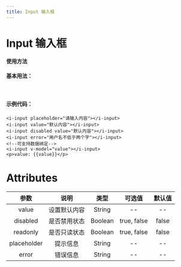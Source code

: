 ```yaml
---
title: Input 输入框
---
```

# Input 输入框

**使用方法**

#### 基本用法：

<ClientOnly>
<input-demos></input-demos>
</ClientOnly>

<br>

#### 示例代码：

```vue
<i-input placeholder="请输入内容"></i-input>
<i-input value="默认内容"></i-input>
<i-input disabled value="默认内容"></i-input>
<i-input error="用户名不低于两个字"></i-input>
<!--可支持数据绑定-->
<i-input v-model="value"></i-input>
<p>value: {{value}}</p>
```

# Attributes
|参数| 说明 |  类型  | 可选值 | 默认值 |
| :-------------: |:-------------:| :-----:|:-----:|:-----:|
|value| 设置默认内容 | String |--|-- 
|disabled| 是否禁用状态 | Boolean |true, false|false
|readonly| 是否只读状态 | Boolean |true, false|false
|placeholder| 提示信息 | String |--|-- 
|error| 错误信息 | String |--|-- 